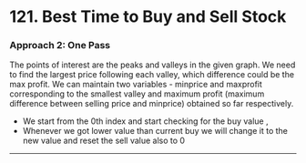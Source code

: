 # 121. Best Time to Buy and Sell Stock

### Approach 2: One Pass

The points of interest are the peaks and valleys in the given graph. We need to find the largest price following each valley, which difference could be the max profit. We can maintain two variables - minprice and maxprofit corresponding to the smallest valley and maximum profit (maximum difference between selling price and minprice) obtained so far respectively.

- We start from the 0th index and start checking for the buy value , 
- Whenever we got lower value than current buy we will change it to the new value and reset the sell value also to 0
___
